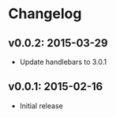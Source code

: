 # Changelog

## v0.0.2: 2015-03-29

- Update handlebars to 3.0.1

## v0.0.1: 2015-02-16

- Initial release
